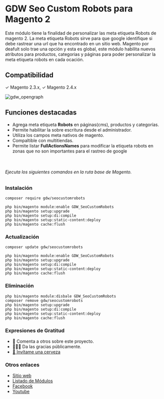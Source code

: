# GDW Seo Custom Robots para Magento 2
Este módulo tiene la finalidad de personalizar las meta etiqueta Robots de magento 2.
La meta etiqueta Robots sirve para que google identifique si debe rastrear una url que ha encontrado en un sitio web. Magento por deafult solo trae una opción y esta es global, este módulo habilita nuevos atributos para productos, categorias y páginas para poder personalizar la meta etiqueta robots en cada ocación.
## Compatibilidad
✓ Magento 2.3.x, ✓ Magento 2.4.x

![gdw_opengraph](https://php.gdw.mx/github_assets/gdw_seocustomrobots/gdw_seocustomrobots_01.jpg)

## Funciones destacadas
* Agrega meta etiqueta **Robots** en páginas(cms), productos y categorías.
* Permite habilitar la sobre escritura desde el administrador.
* Utiliza los campos meta nativos de magento.
* Compaltible con multitiendas.
* Permite listar **FullActionsNames** para modificar la etiqueta robots en zonas que no son importantes para el rastreo de google
<br/>

###### Ejecuta los siguientes comandos en la ruta base de Magento.

### Instalación

```
composer require gdw/seocustomrobots

php bin/magento module:enable GDW_SeoCustomRobots
php bin/magento setup:upgrade
php bin/magento setup:di:compile
php bin/magento setup:static-content:deploy
php bin/magento cache:flush
```

### Actualización

```
composer update gdw/seocustomrobots

php bin/magento module:enable GDW_SeoCustomRobots
php bin/magento setup:upgrade
php bin/magento setup:di:compile
php bin/magento setup:static-content:deploy
php bin/magento cache:flush
```

### Eliminación

```
php bin/magento module:disbale GDW_SeoCustomRobots
composer remove gdw/seocustomrobots
php bin/magento setup:upgrade
php bin/magento setup:di:compile
php bin/magento setup:static-content:deploy
php bin/magento cache:flush
```

### Expresiones de Gratitud

* 📢 Comenta a otros sobre este proyecto.
* 👨🏽‍💻 Da las gracias públicamente.
* [🍺 Invítame una cerveza](https://www.paypal.me/gestiondigitalweb)


### Otros enlaces

* [Sitio web](https://gdw.mx/?utm_source=github&utm_medium=gdw&utm_campaign=seocustomrobots&utm_id=link)
* [Listado de Módulos](https://gdw.mx/modulos)
* [Facebook](https://www.facebook.com/GestionDigitalWeb)
* [Youtube](https://www.youtube.com/c/Gestiondigitalweb)